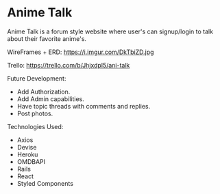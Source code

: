 # Anime Talk

Anime Talk is a forum style website where user's can signup/login to talk about their favorite anime's.

WireFrames + ERD: https://i.imgur.com/DkTbiZD.jpg

Trello: https://trello.com/b/Jhjxdpl5/ani-talk

Future Development:
- Add Authorization.
- Add Admin capabilities.
- Have topic threads with comments and replies.
- Post photos.

Technologies Used:
- Axios
- Devise
- Heroku
- OMDBAPI 
- Rails
- React
- Styled Components